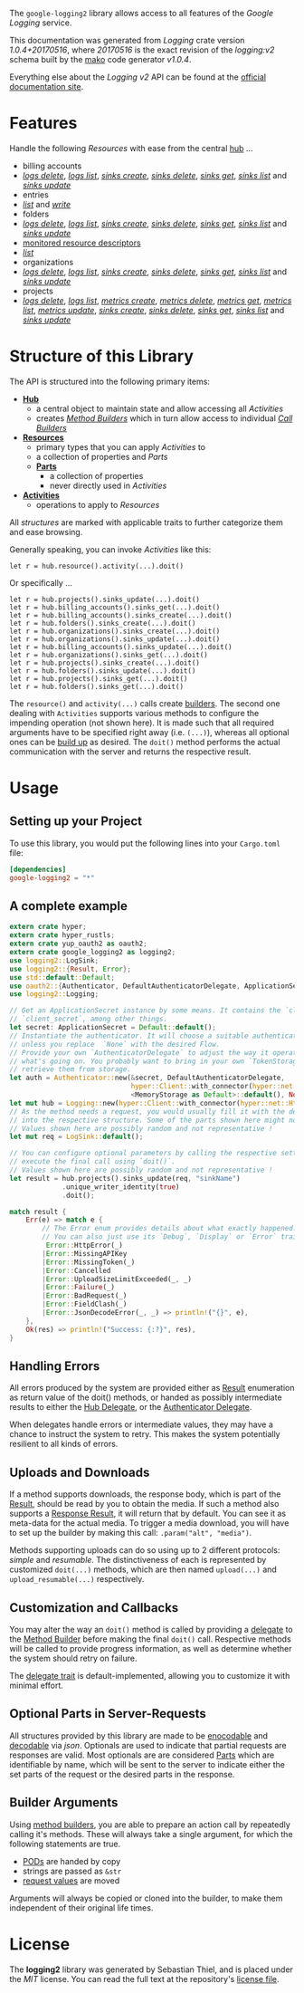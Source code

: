 <!---
DO NOT EDIT !
This file was generated automatically from 'src/mako/api/README.md.mako'
DO NOT EDIT !
-->
The `google-logging2` library allows access to all features of the *Google Logging* service.

This documentation was generated from *Logging* crate version *1.0.4+20170516*, where *20170516* is the exact revision of the *logging:v2* schema built by the [mako](http://www.makotemplates.org/) code generator *v1.0.4*.

Everything else about the *Logging* *v2* API can be found at the
[official documentation site](https://cloud.google.com/logging/docs/).
# Features

Handle the following *Resources* with ease from the central [hub](https://docs.rs/google-logging2/1.0.4+20170516/google_logging2/struct.Logging.html) ... 

* billing accounts
 * [*logs delete*](https://docs.rs/google-logging2/1.0.4+20170516/google_logging2/struct.BillingAccountLogDeleteCall.html), [*logs list*](https://docs.rs/google-logging2/1.0.4+20170516/google_logging2/struct.BillingAccountLogListCall.html), [*sinks create*](https://docs.rs/google-logging2/1.0.4+20170516/google_logging2/struct.BillingAccountSinkCreateCall.html), [*sinks delete*](https://docs.rs/google-logging2/1.0.4+20170516/google_logging2/struct.BillingAccountSinkDeleteCall.html), [*sinks get*](https://docs.rs/google-logging2/1.0.4+20170516/google_logging2/struct.BillingAccountSinkGetCall.html), [*sinks list*](https://docs.rs/google-logging2/1.0.4+20170516/google_logging2/struct.BillingAccountSinkListCall.html) and [*sinks update*](https://docs.rs/google-logging2/1.0.4+20170516/google_logging2/struct.BillingAccountSinkUpdateCall.html)
* entries
 * [*list*](https://docs.rs/google-logging2/1.0.4+20170516/google_logging2/struct.EntryListCall.html) and [*write*](https://docs.rs/google-logging2/1.0.4+20170516/google_logging2/struct.EntryWriteCall.html)
* folders
 * [*logs delete*](https://docs.rs/google-logging2/1.0.4+20170516/google_logging2/struct.FolderLogDeleteCall.html), [*logs list*](https://docs.rs/google-logging2/1.0.4+20170516/google_logging2/struct.FolderLogListCall.html), [*sinks create*](https://docs.rs/google-logging2/1.0.4+20170516/google_logging2/struct.FolderSinkCreateCall.html), [*sinks delete*](https://docs.rs/google-logging2/1.0.4+20170516/google_logging2/struct.FolderSinkDeleteCall.html), [*sinks get*](https://docs.rs/google-logging2/1.0.4+20170516/google_logging2/struct.FolderSinkGetCall.html), [*sinks list*](https://docs.rs/google-logging2/1.0.4+20170516/google_logging2/struct.FolderSinkListCall.html) and [*sinks update*](https://docs.rs/google-logging2/1.0.4+20170516/google_logging2/struct.FolderSinkUpdateCall.html)
* [monitored resource descriptors](https://docs.rs/google-logging2/1.0.4+20170516/google_logging2/struct.MonitoredResourceDescriptor.html)
 * [*list*](https://docs.rs/google-logging2/1.0.4+20170516/google_logging2/struct.MonitoredResourceDescriptorListCall.html)
* organizations
 * [*logs delete*](https://docs.rs/google-logging2/1.0.4+20170516/google_logging2/struct.OrganizationLogDeleteCall.html), [*logs list*](https://docs.rs/google-logging2/1.0.4+20170516/google_logging2/struct.OrganizationLogListCall.html), [*sinks create*](https://docs.rs/google-logging2/1.0.4+20170516/google_logging2/struct.OrganizationSinkCreateCall.html), [*sinks delete*](https://docs.rs/google-logging2/1.0.4+20170516/google_logging2/struct.OrganizationSinkDeleteCall.html), [*sinks get*](https://docs.rs/google-logging2/1.0.4+20170516/google_logging2/struct.OrganizationSinkGetCall.html), [*sinks list*](https://docs.rs/google-logging2/1.0.4+20170516/google_logging2/struct.OrganizationSinkListCall.html) and [*sinks update*](https://docs.rs/google-logging2/1.0.4+20170516/google_logging2/struct.OrganizationSinkUpdateCall.html)
* projects
 * [*logs delete*](https://docs.rs/google-logging2/1.0.4+20170516/google_logging2/struct.ProjectLogDeleteCall.html), [*logs list*](https://docs.rs/google-logging2/1.0.4+20170516/google_logging2/struct.ProjectLogListCall.html), [*metrics create*](https://docs.rs/google-logging2/1.0.4+20170516/google_logging2/struct.ProjectMetricCreateCall.html), [*metrics delete*](https://docs.rs/google-logging2/1.0.4+20170516/google_logging2/struct.ProjectMetricDeleteCall.html), [*metrics get*](https://docs.rs/google-logging2/1.0.4+20170516/google_logging2/struct.ProjectMetricGetCall.html), [*metrics list*](https://docs.rs/google-logging2/1.0.4+20170516/google_logging2/struct.ProjectMetricListCall.html), [*metrics update*](https://docs.rs/google-logging2/1.0.4+20170516/google_logging2/struct.ProjectMetricUpdateCall.html), [*sinks create*](https://docs.rs/google-logging2/1.0.4+20170516/google_logging2/struct.ProjectSinkCreateCall.html), [*sinks delete*](https://docs.rs/google-logging2/1.0.4+20170516/google_logging2/struct.ProjectSinkDeleteCall.html), [*sinks get*](https://docs.rs/google-logging2/1.0.4+20170516/google_logging2/struct.ProjectSinkGetCall.html), [*sinks list*](https://docs.rs/google-logging2/1.0.4+20170516/google_logging2/struct.ProjectSinkListCall.html) and [*sinks update*](https://docs.rs/google-logging2/1.0.4+20170516/google_logging2/struct.ProjectSinkUpdateCall.html)




# Structure of this Library

The API is structured into the following primary items:

* **[Hub](https://docs.rs/google-logging2/1.0.4+20170516/google_logging2/struct.Logging.html)**
    * a central object to maintain state and allow accessing all *Activities*
    * creates [*Method Builders*](https://docs.rs/google-logging2/1.0.4+20170516/google_logging2/trait.MethodsBuilder.html) which in turn
      allow access to individual [*Call Builders*](https://docs.rs/google-logging2/1.0.4+20170516/google_logging2/trait.CallBuilder.html)
* **[Resources](https://docs.rs/google-logging2/1.0.4+20170516/google_logging2/trait.Resource.html)**
    * primary types that you can apply *Activities* to
    * a collection of properties and *Parts*
    * **[Parts](https://docs.rs/google-logging2/1.0.4+20170516/google_logging2/trait.Part.html)**
        * a collection of properties
        * never directly used in *Activities*
* **[Activities](https://docs.rs/google-logging2/1.0.4+20170516/google_logging2/trait.CallBuilder.html)**
    * operations to apply to *Resources*

All *structures* are marked with applicable traits to further categorize them and ease browsing.

Generally speaking, you can invoke *Activities* like this:

```Rust,ignore
let r = hub.resource().activity(...).doit()
```

Or specifically ...

```ignore
let r = hub.projects().sinks_update(...).doit()
let r = hub.billing_accounts().sinks_get(...).doit()
let r = hub.billing_accounts().sinks_create(...).doit()
let r = hub.folders().sinks_create(...).doit()
let r = hub.organizations().sinks_create(...).doit()
let r = hub.organizations().sinks_update(...).doit()
let r = hub.billing_accounts().sinks_update(...).doit()
let r = hub.organizations().sinks_get(...).doit()
let r = hub.projects().sinks_create(...).doit()
let r = hub.folders().sinks_update(...).doit()
let r = hub.projects().sinks_get(...).doit()
let r = hub.folders().sinks_get(...).doit()
```

The `resource()` and `activity(...)` calls create [builders][builder-pattern]. The second one dealing with `Activities` 
supports various methods to configure the impending operation (not shown here). It is made such that all required arguments have to be 
specified right away (i.e. `(...)`), whereas all optional ones can be [build up][builder-pattern] as desired.
The `doit()` method performs the actual communication with the server and returns the respective result.

# Usage

## Setting up your Project

To use this library, you would put the following lines into your `Cargo.toml` file:

```toml
[dependencies]
google-logging2 = "*"
```

## A complete example

```Rust
extern crate hyper;
extern crate hyper_rustls;
extern crate yup_oauth2 as oauth2;
extern crate google_logging2 as logging2;
use logging2::LogSink;
use logging2::{Result, Error};
use std::default::Default;
use oauth2::{Authenticator, DefaultAuthenticatorDelegate, ApplicationSecret, MemoryStorage};
use logging2::Logging;

// Get an ApplicationSecret instance by some means. It contains the `client_id` and 
// `client_secret`, among other things.
let secret: ApplicationSecret = Default::default();
// Instantiate the authenticator. It will choose a suitable authentication flow for you, 
// unless you replace  `None` with the desired Flow.
// Provide your own `AuthenticatorDelegate` to adjust the way it operates and get feedback about 
// what's going on. You probably want to bring in your own `TokenStorage` to persist tokens and
// retrieve them from storage.
let auth = Authenticator::new(&secret, DefaultAuthenticatorDelegate,
                              hyper::Client::with_connector(hyper::net::HttpsConnector::new(hyper_rustls::TlsClient::new())),
                              <MemoryStorage as Default>::default(), None);
let mut hub = Logging::new(hyper::Client::with_connector(hyper::net::HttpsConnector::new(hyper_rustls::TlsClient::new())), auth);
// As the method needs a request, you would usually fill it with the desired information
// into the respective structure. Some of the parts shown here might not be applicable !
// Values shown here are possibly random and not representative !
let mut req = LogSink::default();

// You can configure optional parameters by calling the respective setters at will, and
// execute the final call using `doit()`.
// Values shown here are possibly random and not representative !
let result = hub.projects().sinks_update(req, "sinkName")
             .unique_writer_identity(true)
             .doit();

match result {
    Err(e) => match e {
        // The Error enum provides details about what exactly happened.
        // You can also just use its `Debug`, `Display` or `Error` traits
         Error::HttpError(_)
        |Error::MissingAPIKey
        |Error::MissingToken(_)
        |Error::Cancelled
        |Error::UploadSizeLimitExceeded(_, _)
        |Error::Failure(_)
        |Error::BadRequest(_)
        |Error::FieldClash(_)
        |Error::JsonDecodeError(_, _) => println!("{}", e),
    },
    Ok(res) => println!("Success: {:?}", res),
}

```
## Handling Errors

All errors produced by the system are provided either as [Result](https://docs.rs/google-logging2/1.0.4+20170516/google_logging2/enum.Result.html) enumeration as return value of 
the doit() methods, or handed as possibly intermediate results to either the 
[Hub Delegate](https://docs.rs/google-logging2/1.0.4+20170516/google_logging2/trait.Delegate.html), or the [Authenticator Delegate](https://docs.rs/yup-oauth2/*/yup_oauth2/trait.AuthenticatorDelegate.html).

When delegates handle errors or intermediate values, they may have a chance to instruct the system to retry. This 
makes the system potentially resilient to all kinds of errors.

## Uploads and Downloads
If a method supports downloads, the response body, which is part of the [Result](https://docs.rs/google-logging2/1.0.4+20170516/google_logging2/enum.Result.html), should be
read by you to obtain the media.
If such a method also supports a [Response Result](https://docs.rs/google-logging2/1.0.4+20170516/google_logging2/trait.ResponseResult.html), it will return that by default.
You can see it as meta-data for the actual media. To trigger a media download, you will have to set up the builder by making
this call: `.param("alt", "media")`.

Methods supporting uploads can do so using up to 2 different protocols: 
*simple* and *resumable*. The distinctiveness of each is represented by customized 
`doit(...)` methods, which are then named `upload(...)` and `upload_resumable(...)` respectively.

## Customization and Callbacks

You may alter the way an `doit()` method is called by providing a [delegate](https://docs.rs/google-logging2/1.0.4+20170516/google_logging2/trait.Delegate.html) to the 
[Method Builder](https://docs.rs/google-logging2/1.0.4+20170516/google_logging2/trait.CallBuilder.html) before making the final `doit()` call. 
Respective methods will be called to provide progress information, as well as determine whether the system should 
retry on failure.

The [delegate trait](https://docs.rs/google-logging2/1.0.4+20170516/google_logging2/trait.Delegate.html) is default-implemented, allowing you to customize it with minimal effort.

## Optional Parts in Server-Requests

All structures provided by this library are made to be [enocodable](https://docs.rs/google-logging2/1.0.4+20170516/google_logging2/trait.RequestValue.html) and 
[decodable](https://docs.rs/google-logging2/1.0.4+20170516/google_logging2/trait.ResponseResult.html) via *json*. Optionals are used to indicate that partial requests are responses 
are valid.
Most optionals are are considered [Parts](https://docs.rs/google-logging2/1.0.4+20170516/google_logging2/trait.Part.html) which are identifiable by name, which will be sent to 
the server to indicate either the set parts of the request or the desired parts in the response.

## Builder Arguments

Using [method builders](https://docs.rs/google-logging2/1.0.4+20170516/google_logging2/trait.CallBuilder.html), you are able to prepare an action call by repeatedly calling it's methods.
These will always take a single argument, for which the following statements are true.

* [PODs][wiki-pod] are handed by copy
* strings are passed as `&str`
* [request values](https://docs.rs/google-logging2/1.0.4+20170516/google_logging2/trait.RequestValue.html) are moved

Arguments will always be copied or cloned into the builder, to make them independent of their original life times.

[wiki-pod]: http://en.wikipedia.org/wiki/Plain_old_data_structure
[builder-pattern]: http://en.wikipedia.org/wiki/Builder_pattern
[google-go-api]: https://github.com/google/google-api-go-client

# License
The **logging2** library was generated by Sebastian Thiel, and is placed 
under the *MIT* license.
You can read the full text at the repository's [license file][repo-license].

[repo-license]: https://github.com/Byron/google-apis-rsblob/master/LICENSE.md
